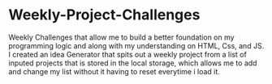 # Weekly-Project-Challenges
Weekly Challenges that allow me to build a better foundation on my programming logic and along with my understanding on HTML, Css, and JS. I created an idea Generator that spits out a weekly project from a list of inputed projects that is stored in the local storage, which allows me to add and change my list without it having to reset everytime i load it.

